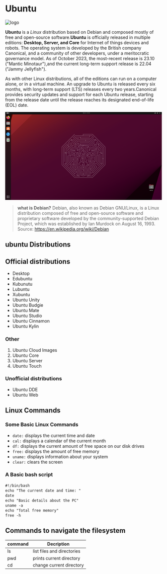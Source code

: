# Ubuntu

![logo](UbuntuLpgo.svg)

**Ubuntu** is a *Linux* distribution based on Debian and composed mostly of free and open-source software.**Ubuntu** is officially released in multiple editions: **Desktop, Server,  and Core**  for Internet of things devices and robots. The operating system is developed by the British company Canonical, and a community of other developers, under a meritocratic governance model. As of October 2023, the most-recent release is 23.10 ("Mantic Minotaur"),and the current long-term support release is 22.04 ("Jammy Jellyfish").

As with other Linux distributions, all of the editions can run on a computer alone, or in a virtual machine. An upgrade to Ubuntu is released every six months, with long-term support (LTS) releases every two years.Canonical provides security updates and support for each Ubuntu release, starting from the release date until the release reaches its designated end-of-life (EOL) date.

![desktop](UbuntuDesktop.png)

> **what is Debian?** Debian, also known as Debian GNU/Linux, is a Linux distribution composed of free and open-source  software and proprietary software developed by the community-supported Debian Project, which was established  by Ian Murdock on August 16, 1993.
 Source: https://en.wikipedia.org/wiki/Debian 
 
 ## ubuntu Distributions
 ## Official distributions
* Desktop
* Edubuntu
* Kubunutu
* Lubuntu
* Xubuntu
* Ubuntu Unity
* Ubuntu Budgie
* Ubuntu Mate
* Ubuntu Studio
* Ubuntu Cinnamon
* Ubuntu Kylin

### Other
1. Ubuntu Cloud Images
2. Ubuntu Core
3. Ubuntu Server
4. Ubuntu Touch

### Unofficial distributions
* Ubuntu DDE
* Ubuntu Web
  
## Linux Commands
### Some Basic Linux Commands
* `date:` displays the current time and date
* `cal:` displays a calendar of the current month
* `df:` displays the current amount of free space on our disk drives
* `free:` displays the amount of free memory
* `uname:` displays information about your system
* `clear:` clears the screen

### A Basic bash script

```
#!/bin/bash
echo "The current date and time: "
date
echo "Basic details about the PC"
uname -a
echo "Total free memory"
free -h
```

## Commands to navigate the filesystem

| command| Decription                   |
|--------|------------------------------|
| ls     | list files and directories   |
| pwd    | prints current directory     |
| cd     | change current directory     |
